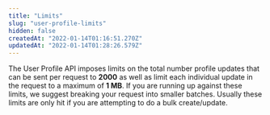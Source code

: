 ```yaml
---
title: "Limits"
slug: "user-profile-limits"
hidden: false
createdAt: "2022-01-14T01:16:51.270Z"
updatedAt: "2022-01-14T01:28:26.579Z"
---
```

The User Profile API imposes limits on the total number profile updates that can be sent per request to **2000** as well as limit each individual update in the request to a maximum of **1 MB**. If you are running up against these limits, we suggest breaking your request into smaller batches. Usually these limits are only hit if you are attempting to do a bulk create/update.